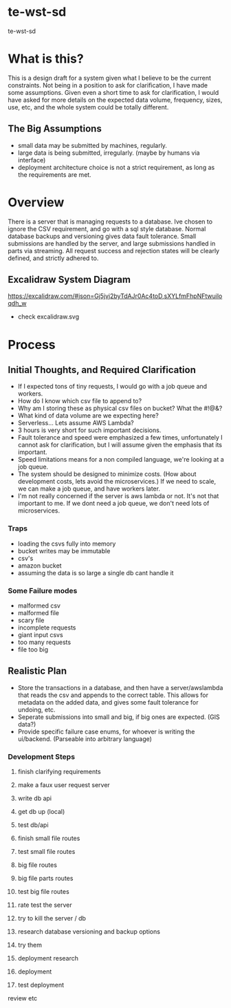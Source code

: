 # te-wst-sd
te-wst-sd

# What is this?
This is a design draft for a system given what I believe to be the current constraints.
Not being in a position to ask for clarification, I have made some assumptions. 
Given even a short time to ask for clarification, I would have asked for more details on the expected data volume, frequency, sizes, use, etc, and the whole system could be totally different. 

## The Big Assumptions
- small data may be submitted by machines, regularly.
- large data is being submitted, irregularly. (maybe by humans via interface)
- deployment architecture choice is not a strict requirement, as long as the requirements are met.

# Overview
There is a server that is managing requests to a database. 
Ive chosen to ignore the CSV requirement, and go with a sql style database.
Normal database backups and versioning gives data fault tolerance.
Small submissions are handled by the server, and large submissions handled in parts via streaming.
All request success and rejection states will be clearly defined, and strictly adhered to.

## Excalidraw System Diagram
https://excalidraw.com/#json=Gj5jvj2byTdAJr0Ac4toD,sXYLfmFhpNFtwuiloqdh_w
- check excalidraw.svg

# Process 
## Initial Thoughts, and Required Clarification
- If I expected tons of tiny requests, I would go with a job queue and workers.
- How do I know which csv file to append to?
- Why am I storing these as physical csv files on bucket? What the #!@&?
- What kind of data volume are we expecting here?
- Serverless... Lets assume AWS Lambda? 
- 3 hours is very short for such important decisions.
- Fault tolerance and speed were emphasized a few times, unfortunately I cannot ask for clarification, but I will 
assume given the emphasis that its important.
- Speed limitations means for a non compiled language, we're looking at a job queue.
- The system should be designed to minimize costs. (How about development costs, lets avoid the microservices.)
    If we need to scale, we can make a job queue, and have workers later.
- I'm not really concerned if the server is aws lambda or not. It's not that important to me. 
If we dont need a job queue, we don't need lots of microservices.

### Traps
- loading the csvs fully into memory
- bucket writes may be immutable
- csv's 
- amazon bucket
- assuming the data is so large a single db cant handle it


### Some Failure modes
- malformed csv
- malformed file
- scary file
- incomplete requests
- giant input csvs
- too many requests
- file too big

## Realistic Plan
- Store the transactions in a database, and then have a server/awslambda that reads the csv and appends to the correct table. This allows for metadata on the added data, and gives some fault tolerance for undoing, etc.
- Seperate submissions into small and big, if big ones are expected. (GIS data?)
- Provide specific failure case enums, for whoever is writing the ui/backend. (Parseable into arbitrary language)

### Development Steps
1. finish clarifying requirements
2. make a faux user request server
3. write db api
4. get db up (local)
5. test db/api
6. finish small file routes

7. test small file routes

7. big file routes
8. big file parts routes

9. test big file routes

10. rate test the server
11. try to kill the server / db

12. research database versioning and backup options
13. try them

14. deployment research
15. deployment
16. test deployment

review etc

